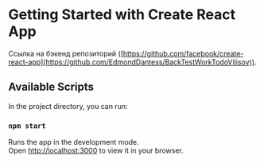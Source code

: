 # Getting Started with Create React App

 Ссылка на бэкенд репозиторий ([https://github.com/facebook/create-react-app](https://github.com/EdmondDantess/BackTestWorkTodoVilisov)).

## Available Scripts

In the project directory, you can run:

### `npm start`

Runs the app in the development mode.\
Open [http://localhost:3000](http://localhost:3000) to view it in your browser.

